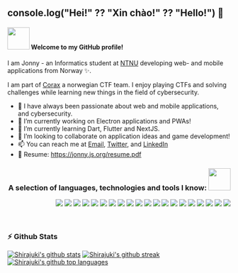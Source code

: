 ## console.log("Hei!" ?? "Xin chào!" ?? "Hello!") 👋

#### <img src="https://media.giphy.com/media/VgCDAzcKvsR6OM0uWg/giphy.gif" width="50" /> Welcome to my GitHub profile! 


I am Jonny - an Informatics student at [NTNU](https://ntnu.no/) developing web- and mobile applications from Norway ✨.

I am part of [Corax](https://corax.team/) a norwegian CTF team. I enjoy playing CTFs and solving challenges while learning new things in the field of cybersecurity.

- 👀 I have always been passionate about web and mobile applications, and cybersecurity.
- 🔭 I’m currently working on Electron applications and PWAs!
- 🌱 I’m currently learning Dart, Flutter and NextJS.
- 👯 I’m looking to collaborate on application ideas and game development!
- 📫 You can reach me at [Email](mailto:jonnynl@stud.ntnu.no), [Twitter](https://twitter.com/shirajukii), and [LinkedIn](https://www.linkedin.com/in/shirajuki/)
- 🧾 Resume: https://jonny.js.org/resume.pdf

<h3 align="right">A selection of languages, technologies and tools I know: <img src="https://media.giphy.com/media/11sMx1kL4JdZGU/giphy.gif" width="50" /></h3>

<p align="right">
  <img src="https://img.shields.io/badge/-JavaScript-282A36?style=flat-square&logo=javascript" />
  <img src="https://img.shields.io/badge/-Typescript-282A36?style=flat-square&logo=typescript" />
  <img src="https://img.shields.io/badge/-HTML5-282A36?style=flat-square&logo=html5" />
  <img src="https://img.shields.io/badge/-CSS3-282A36?style=flat-square&logo=css3" />
  <img src="https://img.shields.io/badge/-NodeJS-282A36?style=flat-square&logo=Node.js" />
  <img src="https://img.shields.io/badge/-React-282A36?style=flat-square&logo=react" />
  <img src="https://img.shields.io/badge/-Java-282A36?style=flat-square&logo=java" />
  <img src="https://img.shields.io/badge/-PHP-282A36?style=flat-square&logo=php" />
  <img src="https://img.shields.io/badge/-C-282A36?style=flat-square&logo=c" />
  <img src="https://img.shields.io/badge/-Bash-282A36?style=flat-square&logo=gnubash" />
  <img src="https://img.shields.io/badge/-MySQL-282A36?style=flat-square&logo=mysql" />
  <img src="https://img.shields.io/badge/-PostgreSQL-282A36?style=flat-square&logo=postgresql" />
  <img src="https://img.shields.io/badge/-MongoDB-282A36?style=flat-square&logo=mongodb" />
  <img src="https://img.shields.io/badge/-Git-282A36?style=flat-square&logo=git" />
  <img src="https://img.shields.io/badge/-GitHub-44475A?style=flat-square&logo=github" />
  <img src="https://img.shields.io/badge/-Supabase-44475A?style=flat-square&logo=supabase" />
  <img src="https://img.shields.io/badge/-Heroku-44475A?style=flat-square&logo=heroku" />
  <img src="https://img.shields.io/badge/-Neovim-44475A?style=flat-square&logo=neovim" />
  <img src="https://img.shields.io/badge/-VSCode-44475A?style=flat-square&logo=visualstudiocode" />
  <img src="https://img.shields.io/badge/-Curl-44475A?style=flat-square&logo=curl" />
</p>

<br/>

### ⚡ Github Stats
[![Shirajuki's github stats](https://github-readme-stats.vercel.app/api?username=Shirajuki&count_private=true&show_icons=true&theme=dracula)](https://github.com/anuraghazra/github-readme-stats)
[![Shirajuki's github streak](https://github-readme-streak-stats.herokuapp.com/?user=Shirajuki&theme=dracula)](https://github.com/DenverCoder1/github-readme-streak-stats)
[![Shirajuki's github top languages](https://github-readme-stats.vercel.app/api/top-langs/?username=Shirajuki&hide=html,css,Rich%20Text%20Format&langs_count=6&layout=compact&theme=dracula)](https://github.com/anuraghazra/github-readme-stats)
